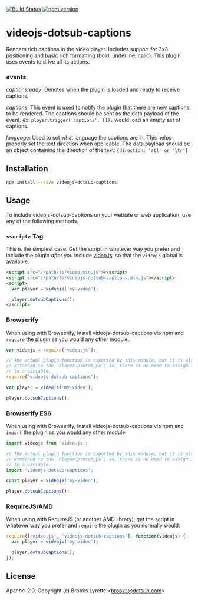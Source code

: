 [![Build Status](https://travis-ci.org/dotsub/videojs-dotsub-captions.svg?branch=master)](https://travis-ci.org/dotsub/videojs-dotsub-captions) [![npm version](https://badge.fury.io/js/videojs-dotsub-captions.svg)](https://badge.fury.io/js/videojs-dotsub-captions)
# videojs-dotsub-captions

Renders rich captions in the video player. Includes support for 3x3 positioning and basic rich formatting (bold, underline, italic). This plugin uses events to drive all its actions.

### events

*captionsready*: Denotes when the plugin is loaded and ready to receive captions.

*captions*: This event is used to notify the plugin that there are new captions to be rendered. The captions should be sent as the data payload of the event. ex: `player.trigger('captions', []);` would load an empty set of captions.

*language*: Used to set what language the captions are in. This helps properly set the text direction when applicable. The data payload should be an object containing the direction of the text: `{direction: 'rtl' or 'ltr'}`

## Installation

```sh
npm install --save videojs-dotsub-captions
```

## Usage

To include videojs-dotsub-captions on your website or web application, use any of the following methods.

### `<script>` Tag

This is the simplest case. Get the script in whatever way you prefer and include the plugin _after_ you include [video.js][videojs], so that the `videojs` global is available.

```html
<script src="//path/to/video.min.js"></script>
<script src="//path/to/videojs-dotsub-captions.min.js"></script>
<script>
  var player = videojs('my-video');

  player.dotsubCaptions();
</script>
```

### Browserify

When using with Browserify, install videojs-dotsub-captions via npm and `require` the plugin as you would any other module.

```js
var videojs = require('video.js');

// The actual plugin function is exported by this module, but it is also
// attached to the `Player.prototype`; so, there is no need to assign it
// to a variable.
require('videojs-dotsub-captions');

var player = videojs('my-video');

player.dotsubCaptions();
```

### Browserify ES6

When using with Browserify, install videojs-dotsub-captions via npm and `import` the plugin as you would any other module.

```js
import videojs from 'video.js';

// The actual plugin function is exported by this module, but it is also
// attached to the `Player.prototype`; so, there is no need to assign it
// to a variable.
import 'videojs-dotsub-captions';

const player = videojs('my-video');

player.dotsubCaptions();
```

### RequireJS/AMD

When using with RequireJS (or another AMD library), get the script in whatever way you prefer and `require` the plugin as you normally would:

```js
require(['video.js', 'videojs-dotsub-captions'], function(videojs) {
  var player = videojs('my-video');

  player.dotsubCaptions();
});
```

## License

Apache-2.0. Copyright (c) Brooks Lyrette &lt;brooks@dotsub.com&gt;


[videojs]: http://videojs.com/
